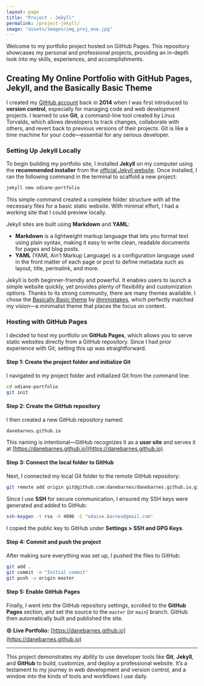 ```yaml
---
layout: page
title: "Project - Jekyll"
permalink: /project-jekyll/
image: "assets/images/img_proj_one.jpg"
---
```


Welcome to my portfolio project hosted on GitHub Pages. This repository showcases my personal and professional projects, providing an in-depth look into my skills, experiences, and accomplishments.

## Creating My Online Portfolio with GitHub Pages, Jekyll, and the Basically Basic Theme

I created my [GitHub account](https://github.com/danebarnes) back in **2014** when I was first introduced to **version control**, especially for managing code and web development projects. I learned to use **Git**, a command-line tool created by Linus Torvalds, which allows developers to track changes, collaborate with others, and revert back to previous versions of their projects. Git is like a time machine for your code—essential for any serious developer.

### Setting Up Jekyll Locally

To begin building my portfolio site, I installed **Jekyll** on my computer using the **recommended installer** from the [official Jekyll website](https://jekyllrb.com/docs/installation/). Once installed, I ran the following command in the terminal to scaffold a new project:

```bash
jekyll new odiane-portfolio
```

This simple command created a complete folder structure with all the necessary files for a basic static website. With minimal effort, I had a working site that I could preview locally.

Jekyll sites are built using **Markdown** and **YAML**:

- **Markdown** is a lightweight markup language that lets you format text using plain syntax, making it easy to write clean, readable documents for pages and blog posts.
- **YAML** (YAML Ain’t Markup Language) is a configuration language used in the front matter of each page or post to define metadata such as layout, title, permalink, and more.

Jekyll is both beginner-friendly and powerful. It enables users to launch a simple website quickly, yet provides plenty of flexibility and customization options. Thanks to its strong community, there are many themes available. I chose the [Basically Basic theme](https://github.com/mmistakes/jekyll-theme-basically-basic?tab=readme-ov-file#skin) by [@mmistakes](https://github.com/mmistakes), which perfectly matched my vision—a minimalist theme that places the focus on content.

### Hosting with GitHub Pages

I decided to host my portfolio on **GitHub Pages**, which allows you to serve static websites directly from a GitHub repository. Since I had prior experience with Git, setting this up was straightforward.

#### Step 1: Create the project folder and initialize Git

I navigated to my project folder and initialized Git from the command line:

```bash
cd odiane-portfolio
git init
```

#### Step 2: Create the GitHub repository

I then created a new GitHub repository named:

```
danebarnes.github.io
```

This naming is intentional—GitHub recognizes it as a **user site** and serves it at [https://danebarnes.github.io](https://danebarnes.github.io).

#### Step 3: Connect the local folder to GitHub

Next, I connected my local Git folder to the remote GitHub repository:

```bash
git remote add origin git@github.com:danebarnes/danebarnes.github.io.git
```

Since I use **SSH** for secure communication, I ensured my SSH keys were generated and added to GitHub:

```bash
ssh-keygen -t rsa -b 4096 -C "odaine.barnes@gmail.com"
```

I copied the public key to GitHub under **Settings > SSH and GPG Keys**.

#### Step 4: Commit and push the project

After making sure everything was set up, I pushed the files to GitHub:

```bash
git add .
git commit -m "Initial commit"
git push -u origin master
```

#### Step 5: Enable GitHub Pages

Finally, I went into the GitHub repository settings, scrolled to the **GitHub Pages** section, and set the source to the `master` (or `main`) branch. GitHub then automatically built and published the site.

🟢 **Live Portfolio:** [https://danebarnes.github.io](https://danebarnes.github.io)

---

This project demonstrates my ability to use developer tools like **Git**, **Jekyll**, and **GitHub** to build, customize, and deploy a professional website. It’s a testament to my journey in web development and version control, and a window into the kinds of tools and workflows I use daily.
